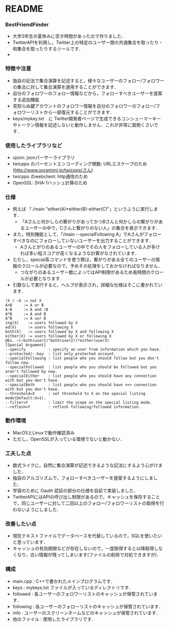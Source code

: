 # README

### BestFriendFinder ###
* 大学3年生の夏休みに空き時間があったので作りました．
* TwitterAPIを利用し，Twitter上の特定のユーザー間の共通集合を取ったり・和集合を取ったりするツールです．
* 

### 特徴や注意 ###
* 独自の記法で集合演算を記述すると，様々なユーザーのフォロー/フォロワーの集合に対して集合演算を適用することができます．
* 自分のフォロワーのフォロー情報などから，フォローすべきユーザーを提案する追加機能
* 見知らぬ鍵アカウントのフォロワー情報を自分のフォロワーのフォロー/フォロワーリストから一部復元することができます．
* keys/mykey.txt　に Twitter開発者ページで生成できるコンシューマーキーやトークン情報を記述しないと動作しません．これが非常に面倒くさいです．

### 使用したライブラリなど ###
* ujson: jsonパーサーライブラリ
* twicpps のパーセントエンコーディング関数: URLエスケープのため(http://www.soramimi.jp/twicpps/さん)
* twicpps のwebclient: http通信のため
* OpenSSL: SHA-1ハッシュ計算のため

### 仕様 ###
* 例えば 「./main "either(A)*either(B)-either(C)"」というふうに実行します．
	* 「Aさんと何かしらの繋がりがあってかつBさんと何かしらの繋がりがあるユーザーの中で，Cさんと繋がりのない人」の集合を表示できます．
* また，特別機能として，「/main --specialFollowing A」でAさんがフォローすべきなのにフォローしていないユーザーを出力することができます．
	* Aさんとがりのあるユーザーの中でその人をフォローしている人が多ければ多い程スコアが高くなるような計算がなされています．
* ただし，special系コマンドを使う際は，繋がりがある全てのユーザーの情報のクロールが必要なので，予めその処理をしておかなければなりません．
	* つながりのあるユーザー数によってはAPI制限があるため長時間のクロールが必要となります．
* 引数なしで実行すると，ヘルプが表示され，詳細な仕様はそこに書かれています．

```
!X / ~X := not X
A+B     := A or B
A-B     := A and !B
A*B     := A and B
A^B     := A xor B
ing(X)    := users followed by X
ed(X)     := users following X
both(X)   := users followed by X and following X
either(X) := users followed by X or following X
@Ex. ~(~both(user1)^both(user2))*either(user3)
[Special Argument]
--specify          : specify an user from information which you have.
--protected/--key  : list only protected account.
--specialFollowing : list people who you should follow but you don't follow now.
--specialFollowed  : list people who you should be followed but you aren't followed by now.
--specialEither    : list people who you should have any connection with but you don't have.
--specialBoth      : list people who you should have <=> connection with but you don't have.
--threshold=X      : set threshold to X on the special listing mode(Default:X=1).
--filter=Y         : limit the scope on the special listing mode.
--reflesh=Y        : reflesh following/followed information.
```

### 動作環境 ###
* MacOSとLinuxで動作確認済み
* ただし，OpenSSLが入っている環境でないと動かない．

### 工夫した点 ###
* 数式ライクに，自然に集合演算が記述できるような記法にするよう心がけました．
* 独自のアルゴリズムで，フォローすべきユーザーを提案するようにしました．
* 学習のために Oauth 認証の部分の仕様を自前で実装しました．
* TwitterAPIにはAPIの呼び出し制限があるので，キャッシュを保存することで，同じユーザーに対して二回以上のフォロー/フォロワーリストの取得を行わないようにしました．

### 改善したい点 ###
* 現在テキストファイルでデータベースを代替しているので，SQLを使いたいと思っています．
* キャッシュの有効期限などが存在しないので，一度取得すると以降取得しなくなり，古い情報が残ってしまいます(ファイルの削除で対処できますが)．

### 構成 ###
* main.cpp : C++で書かれたメインプログラムです．
* keys : mykeys.txt ファイルが入っているディレクトリです．
* followed : 各ユーザーのフォロワーリストのキャッシュが保管されています．
* following : 各ユーザーのフォローリストのキャッシュが保管されています．
* info : ユーザーのスクリーンネームなどのキャッシュが保管されています．
* 他のファイル : 使用したライブラリです．


	
	
	